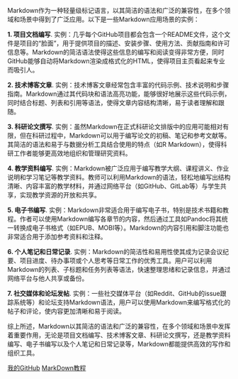  Markdown作为一种轻量级标记语言，以其简洁的语法和广泛的兼容性，在多个领域和场景中得到了广泛应用。以下是一些Markdown应用场景的实例：

**1. 项目文档编写**.
实例：几乎每个GitHub项目都会包含一个README文件，这个文件是项目的“脸面”，用于提供项目的描述、安装步骤、使用方法、贡献指南和许可信息等。Markdown的简洁语法使得这些信息的编写和阅读变得非常方便，同时GitHub能够自动将Markdown渲染成格式化的HTML，使得项目主页看起来专业而吸引人。

**2. 技术博客文章**.
实例：技术博客文章经常包含丰富的代码示例、技术说明和步骤指南。Markdown通过其代码块和语法高亮功能，能够很好地展示这些代码示例，同时结合标题、列表和引用等语法，使得文章内容结构清晰，易于读者理解和跟随。

**3. 科研论文撰写**.
实例：虽然Markdown在正式科研论文排版中的应用可能相对有限，但在科研过程中，Markdown可以用于编写论文的初稿、笔记和参考文献等。其简洁的语法和易于与数据分析工具结合使用的特点（如R Markdown），使得科研工作者能够更高效地组织和管理研究资料。

**4. 教学资料编写**.
实例：Markdown被广泛应用于编写教学大纲、课程讲义、作业说明和学习笔记等教学资料。教师可以利用Markdown的语法，轻松地编写出结构清晰、内容丰富的教学材料，并通过网络平台（如GitHub、GitLab等）与学生共享，实现教学资源的开放和共享。

**5. 电子书编写**.
实例：Markdown非常适合用于编写电子书，特别是技术书籍和教程。作者可以使用Markdown编写各章节的内容，然后通过工具如Pandoc将其统一转换成电子书格式（如EPUB、MOBI等）。Markdown的内容引用和脚注功能也非常适合用于添加参考资料和注释。

**6. 个人笔记和日常记录**.
实例：Markdown的简洁性和易用性使其成为记录会议纪要、项目进度、待办事项或个人思考等日常工作的优秀工具。用户可以利用Markdown的列表、子标题和任务列表等语法，快速整理思绪和记录信息，并通过网络平台与他人共享或备份。

**7. 社交媒体和论坛发帖**.
实例：一些社交媒体平台（如Reddit、GitHub的issue跟踪系统等）和论坛支持Markdown语法，用户可以使用Markdown来编写格式化的帖子和评论，使内容更加清晰和易于阅读。

 综上所述，Markdown以其简洁的语法和广泛的兼容性，在多个领域和场景中发挥着重要作用，无论是项目文档编写、技术博客文章、科研论文撰写，还是教学资料编写、电子书编写以及个人笔记和日常记录等，Markdown都能提供高效的写作和组织工具。

[我的GitHub](https://github.com/gmyy00)
[MarkDown教程](https://markdown.com.cn/)
